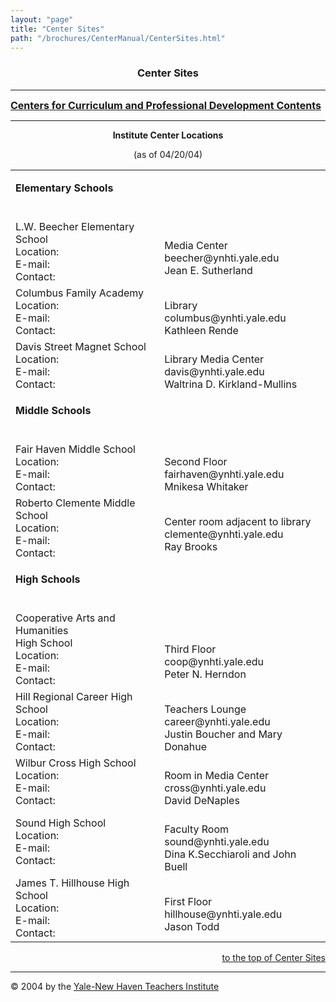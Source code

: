```yaml
---
layout: "page"
title: "Center Sites"
path: "/brochures/CenterManual/CenterSites.html"
---
```

<main>
<title>Center Sites</title>
<center><b><h3><a name="top">Center Sites</a></h3></b></center>
<hr/>
<b><font size="+0"><a href="/brochures/CenterManual/">Centers for Curriculum and Professional Development Contents</a>
</font></b>
<hr width="100%"/>
<p><b></b></p><center><b>Institute Center Locations</b>
<p>(as of 04/20/04)</p></center>
<table>
<tbody><tr>
<td><p><b>Elementary Schools</b>
</p>
<br/>
</td>
</tr>
<tr>
<td>L.W. Beecher Elementary School
<br/>Location:
<br/>E-mail:
<br/>Contact:
<br/>
</td>
<td>
<br/>Media Center
<br/>beecher@ynhti.yale.edu
<br/>Jean E. Sutherland
<br/>
</td>
</tr>
<tr>
<td>Columbus Family Academy
<br/>Location:
<br/>E-mail:
<br/>Contact:
<br/>
</td>
<td>
<br/>Library
<br/>columbus@ynhti.yale.edu
<br/>Kathleen Rende
<br/>
</td>
</tr>
<tr>
<td>Davis Street Magnet School
<br/>Location:
<br/>E-mail:
<br/>Contact:
<br/>
</td>
<td>
<br/>Library Media Center
<br/>davis@ynhti.yale.edu
<br/>Waltrina D. Kirkland-Mullins
<br/>
</td>
</tr>
<tr>
<td><p><b>Middle Schools</b>
</p>
<br/>
</td><td>
</td></tr>
<tr>
<td>Fair Haven Middle School
<br/>Location:
<br/>E-mail:
<br/>Contact:
<br/>
</td>
<td>
<br/>Second Floor
<br/>fairhaven@ynhti.yale.edu
<br/>Mnikesa Whitaker
<br/>
</td>
</tr>
<tr>
<td>Roberto Clemente Middle School
<br/>Location:
<br/>E-mail:
<br/>Contact:
<br/>
</td>
<td>
<br/>Center room adjacent to library
<br/>clemente@ynhti.yale.edu
<br/>Ray Brooks
<br/>
</td>
</tr>
<tr>
<td><p><b>High Schools</b>
</p>
<br/>
</td><td>
</td></tr>
<tr>
<td>Cooperative Arts and Humanities
<br/>High School
<br/>Location:
<br/>E-mail:
<br/>Contact:
<br/>
</td>
<td>
<br/>
<br/>Third Floor
<br/>coop@ynhti.yale.edu
<br/>Peter N. Herndon
<br/>
</td>
</tr>
<tr>
<td>Hill Regional Career High School
<br/>Location:
<br/>E-mail:
<br/>Contact:
<br/>
</td>
<td>
<br/>Teachers Lounge
<br/>career@ynhti.yale.edu
<br/>Justin Boucher and Mary Donahue
<br/>
</td>
</tr>
<tr>
<td>Wilbur Cross High School
<br/>Location:
<br/>E-mail:
<br/>Contact:
<br/>
</td>
<td>
<br/>Room in Media Center
<br/>cross@ynhti.yale.edu
<br/>David DeNaples
<br/>
</td>
</tr>
<tr>
<td>Sound High School
<br/>Location:
<br/>E-mail:
<br/>Contact:
<br/>
</td>
<td>
<br/>Faculty Room
<br/>sound@ynhti.yale.edu
<br/>Dina K.Secchiaroli and John Buell
<br/>
</td>
</tr>
<tr>
<td>James T. Hillhouse High School
<br/>Location:
<br/>E-mail:
<br/>Contact:
</td>
<td>
<br/>First Floor
<br/>hillhouse@ynhti.yale.edu
<br/>Jason Todd
</td>
</tr>
</tbody></table>
<div align="right"><a href="#top">to the top of Center Sites</a></div>
<hr/>
© 2004 by the <a href="/">Yale-New Haven Teachers Institute</a>
</main>